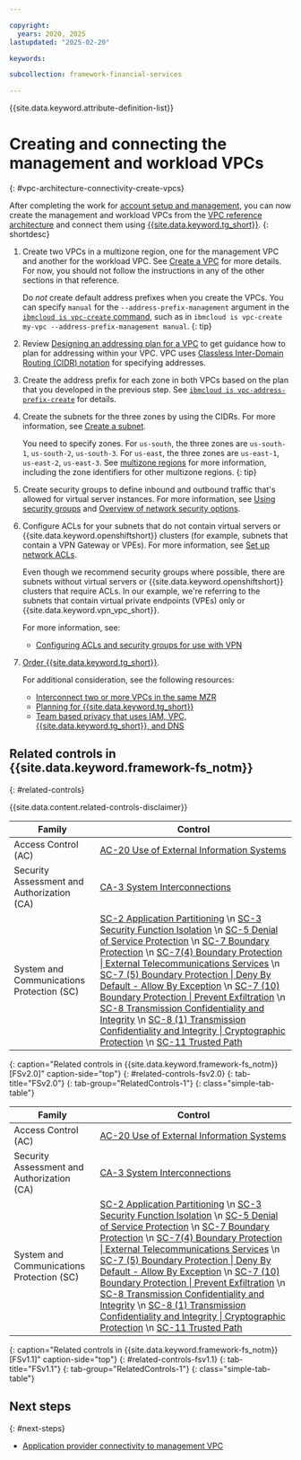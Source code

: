 ```yaml
---

copyright:
  years: 2020, 2025
lastupdated: "2025-02-20"

keywords:

subcollection: framework-financial-services

---
```


{{site.data.keyword.attribute-definition-list}}

# Creating and connecting the management and workload VPCs
{: #vpc-architecture-connectivity-create-vpcs}

After completing the work for [account setup and management](/docs/framework-financial-services?topic=framework-financial-services-shared-account-setup), you can now create the management and workload VPCs from the [VPC reference architecture](/docs/framework-financial-services?topic=framework-financial-services-vpc-architecture-detailed-vsi) and connect them using [{{site.data.keyword.tg_short}}](/docs/transit-gateway?topic=transit-gateway-about).
{: shortdesc}

1. Create two VPCs in a multizone region, one for the management VPC and another for the workload VPC. See [Create a VPC](/docs/vpc?topic=vpc-creating-vpc-resources-with-cli-and-api&interface=cli) for more details. For now, you should not follow the instructions in any of the other sections in that reference.

   Do _not_ create default address prefixes when you create the VPCs. You can specify `manual` for the `--address-prefix-management` argument in the [`ibmcloud is vpc-create` command](/docs/vpc?topic=vpc-vpc-reference#vpc-create), such as in `ibmcloud is vpc-create my-vpc --address-prefix-management manual`.
   {: tip}

1. Review [Designing an addressing plan for a VPC](/docs/vpc?topic=vpc-vpc-addressing-plan-design) to get guidance how to plan for addressing within your VPC. VPC uses [Classless Inter-Domain Routing (CIDR) notation](/docs/vpc?topic=vpc-choosing-ip-ranges-for-your-vpc) for specifying addresses.

1.  Create the address prefix for each zone in both VPCs based on the plan that you developed in the previous step. See [`ibmcloud is vpc-address-prefix-create`](/docs/vpc?topic=vpc-vpc-reference#vpc-address-prefix-create) for details.

1. Create the subnets for the three zones by using the CIDRs. For more information, see [Create a subnet](/docs/vpc?topic=vpc-vpc-reference#subnet-create).

   You need to specify zones. For `us-south`, the three zones are `us-south-1`, `us-south-2`, `us-south-3`. For `us-east`, the three zones are `us-east-1`, `us-east-2`, `us-east-3`. See [multizone regions](/docs/overview?topic=overview-locations#mzr-table) for more information, including the zone identifiers for other multizone regions.
   {: tip}

1. Create security groups to define inbound and outbound traffic that's allowed for virtual server instances. For more information, see [Using security groups](/docs/vpc?topic=vpc-using-security-groups) and [Overview of network security options](/docs/openshift?topic=openshift-vpc-kube-policies).

1. Configure ACLs for your subnets that do not contain virtual servers or {{site.data.keyword.openshiftshort}} clusters (for example, subnets that contain a VPN Gateway or VPEs). For more information, see [Set up network ACLs](/docs/vpc?topic=vpc-using-acls).

   Even though we recommend security groups where possible, there are subnets without virtual servers or {{site.data.keyword.openshiftshort}} clusters that require ACLs. In our example, we're referring to the subnets that contain virtual private endpoints (VPEs) only or {{site.data.keyword.vpn_vpc_short}}.

   For more information, see:

   * [Configuring ACLs and security groups for use with VPN](/docs/vpc?topic=vpc-acls-security-groups-vpn)

1. [Order {{site.data.keyword.tg_short}}](/docs/transit-gateway?topic=transit-gateway-ordering-transit-gateway).

   For additional consideration, see the following resources:

   * [Interconnect two or more VPCs in the same MZR](/docs/transit-gateway?topic=transit-gateway-about#use-case-1-interconnect-two-or-more-vpcs-in-the-same-mzr)
   * [Planning for {{site.data.keyword.tg_short}}](/docs/transit-gateway?topic=transit-gateway-helpful-tips)
   * [Team based privacy that uses IAM, VPC, {{site.data.keyword.tg_short}}, and DNS](/docs/solution-tutorials?topic=solution-tutorials-vpc-tg-dns-iam)

## Related controls in {{site.data.keyword.framework-fs_notm}}
{: #related-controls}

{{site.data.content.related-controls-disclaimer}}

| Family              | Control                                           |
|---------------------|---------------------------------------------------|
| Access Control (AC) | [AC-20 Use of External Information Systems](/docs/framework-financial-services-controls?topic=framework-financial-services-controls-ac-20) |
| Security Assessment and Authorization (CA) | [CA-3 System Interconnections](/docs/framework-financial-services-controls?topic=framework-financial-services-controls-ca-3) |
| System and Communications Protection (SC)  | [SC-2 Application Partitioning](/docs/framework-financial-services-controls?topic=framework-financial-services-controls-sc-2) \n [SC-3 Security Function Isolation](/docs/framework-financial-services-controls?topic=framework-financial-services-controls-sc-3) \n [SC-5 Denial of Service Protection](/docs/framework-financial-services-controls?topic=framework-financial-services-controls-sc-5) \n [SC-7 Boundary Protection](/docs/framework-financial-services-controls?topic=framework-financial-services-controls-sc-7) \n [SC-7(4) Boundary Protection &#124; External Telecommunications Services](/docs/framework-financial-services-controls?topic=framework-financial-services-controls-sc-7.4) \n [SC-7 (5) Boundary Protection &#124; Deny By Default - Allow By Exception](/docs/framework-financial-services-controls?topic=framework-financial-services-controls-sc-7.5) \n [SC-7 (10) Boundary Protection &#124; Prevent Exfiltration](/docs/framework-financial-services-controls?topic=framework-financial-services-controls-sc-7.10) \n [SC-8 Transmission Confidentiality and Integrity](/docs/framework-financial-services-controls?topic=framework-financial-services-controls-sc-8) \n [SC-8 (1) Transmission Confidentiality and Integrity &#124; Cryptographic Protection](/docs/framework-financial-services-controls?topic=framework-financial-services-controls-sc-8.1) \n [SC-11 Trusted Path](/docs/framework-financial-services-controls?topic=framework-financial-services-controls-sc-11)  |
{: caption="Related controls in {{site.data.keyword.framework-fs_notm}} [FSv2.0]" caption-side="top"}
{: #related-controls-fsv2.0}
{: tab-title="FSv2.0"}
{: tab-group="RelatedControls-1"}
{: class="simple-tab-table"}


| Family              | Control                                           |
|---------------------|---------------------------------------------------|
| Access Control (AC) | [AC-20 Use of External Information Systems](/docs/framework-financial-services-controls-fsv1-1?topic=framework-financial-services-controls-ac-20) |
| Security Assessment and Authorization (CA) | [CA-3 System Interconnections](/docs/framework-financial-services-controls-fsv1-1?topic=framework-financial-services-controls-ca-3) |
| System and Communications Protection (SC)  | [SC-2 Application Partitioning](/docs/framework-financial-services-controls-fsv1-1?topic=framework-financial-services-controls-sc-2) \n [SC-3 Security Function Isolation](/docs/framework-financial-services-controls-fsv1-1?topic=framework-financial-services-controls-sc-3) \n [SC-5 Denial of Service Protection](/docs/framework-financial-services-controls-fsv1-1?topic=framework-financial-services-controls-sc-5) \n [SC-7 Boundary Protection](/docs/framework-financial-services-controls-fsv1-1?topic=framework-financial-services-controls-sc-7) \n [SC-7(4) Boundary Protection &#124; External Telecommunications Services](/docs/framework-financial-services-controls-fsv1-1?topic=framework-financial-services-controls-sc-7.4) \n [SC-7 (5) Boundary Protection &#124; Deny By Default - Allow By Exception](/docs/framework-financial-services-controls-fsv1-1?topic=framework-financial-services-controls-sc-7.5) \n [SC-7 (10) Boundary Protection &#124; Prevent Exfiltration](/docs/framework-financial-services-controls-fsv1-1?topic=framework-financial-services-controls-sc-7.10) \n [SC-8 Transmission Confidentiality and Integrity](/docs/framework-financial-services-controls-fsv1-1?topic=framework-financial-services-controls-sc-8) \n [SC-8 (1) Transmission Confidentiality and Integrity &#124; Cryptographic Protection](/docs/framework-financial-services-controls-fsv1-1?topic=framework-financial-services-controls-sc-8.1) \n [SC-11 Trusted Path](/docs/framework-financial-services-controls-fsv1-1?topic=framework-financial-services-controls-sc-11)  |
{: caption="Related controls in {{site.data.keyword.framework-fs_notm}} [FSv1.1]" caption-side="top"}
{: #related-controls-fsv1.1}
{: tab-title="FSv1.1"}
{: tab-group="RelatedControls-1"}
{: class="simple-tab-table"}


## Next steps
{: #next-steps}

* [Application provider connectivity to management VPC](/docs/framework-financial-services?topic=framework-financial-services-vpc-architecture-connectivity-management)
